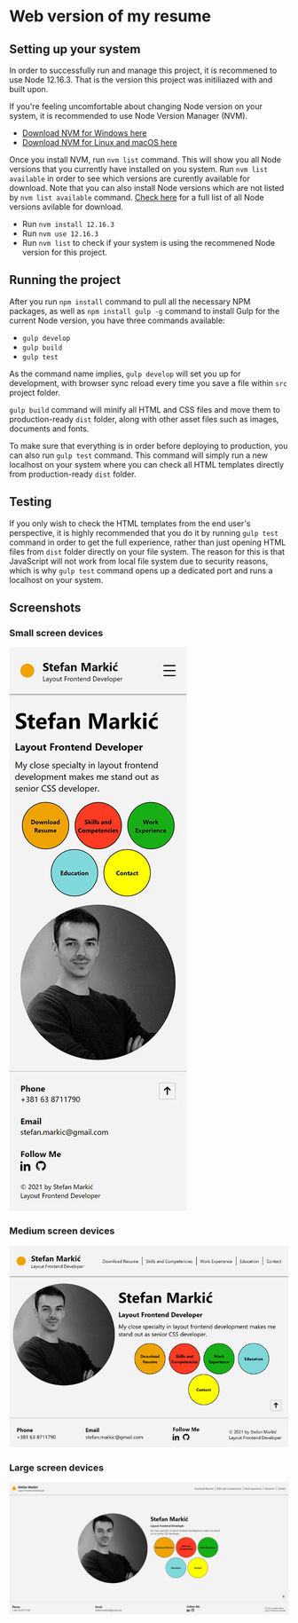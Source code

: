 # Web version of my resume

## Setting up your system

In order to successfully run and manage this project, it is recommened to use Node 12.16.3. That is the version this project was initiliazed with and built upon.

If you're feeling uncomfortable about changing Node version on your system, it is recommended to use Node Version Manager (NVM).

- [Download NVM for Windows here](https://github.com/coreybutler/nvm-windows)
- [Download NVM for Linux and macOS here](https://github.com/nvm-sh/nvm)

Once you install NVM, run `nvm list` command. This will show you all Node versions that you currently have installed on you system. Run `nvm list available` in order to see which versions are curently available for download. Note that you can also install Node versions which are not listed by `nvm list available` command. [Check here](https://nodejs.org/en/download/releases/) for a full list of all Node versions avilable for download.

- Run `nvm install 12.16.3`
- Run `nvm use 12.16.3`
- Run `nvm list` to check if your system is using the recommened Node version for this project.

## Running the project

After you run `npm install` command to pull all the necessary NPM packages, as well as `npm install gulp -g` command to install Gulp for the current Node version, you have three commands available:
- `gulp develop`
- `gulp build`
- `gulp test`

As the command name implies, `gulp develop` will set you up for development, with browser sync reload every time you save a file within `src` project folder.

`gulp build` command will minify all HTML and CSS files and move them to production-ready `dist` folder, along with other asset files such as images, documents and fonts.

To make sure that everything is in order before deploying to production, you can also run `gulp test` command. This command will simply run a new localhost on your system where you can check all HTML templates directly from production-ready `dist` folder.

## Testing

If you only wish to check the HTML templates from the end user's perspective, it is highly recommended that you do it by running `gulp test` command in order to get the full experience, rather than just opening HTML files from `dist` folder directly on your file system. The reason for this is that JavaScript will not work from local file system due to security reasons, which is why `gulp test` command opens up a dedicated port and runs a localhost on your system.

## Screenshots

### Small screen devices

![Mobile screen preview](src/img/01-preview-mobile.jpg)

### Medium screen devices

![Mobile screen preview](src/img/02-preview-tablet.jpg)

### Large screen devices

![Mobile screen preview](src/img/03-preview-laptop-desktop.jpg)